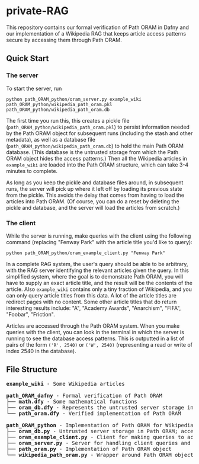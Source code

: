# private-RAG

This repository contains our formal verification of Path ORAM in Dafny and our implementation of a Wikipedia RAG that keeps article access patterns secure by accessing them through Path ORAM.


## Quick Start

### The server

To start the server, run
```
python path_ORAM_python/oram_server.py example_wiki path_ORAM_python/wikipedia_path_oram.pkl path_ORAM_python/wikipedia_path_oram.db
```

The first time you run this, this creates a pickle file (`path_ORAM_python/wikipedia_path_oram.pkl`) to persist information needed by the Path ORAM object for subsequent runs (including the stash and other metadata), as well as a database file (`path_ORAM_python/wikipedia_path_oram.db`) to hold the main Path ORAM database. (This database is the untrusted storage from which the Path ORAM object hides the access patterns.) Then all the Wikipedia articles in `example_wiki` are loaded into the Path ORAM structure, which can take 3-4 minutes to complete.

As long as you keep the pickle and database files around, in subsequent runs, the server will pick up where it left off by loading its previous state from the pickle. This avoids the delay that comes from having to load the articles into Path ORAM. (Of course, you can do a reset by deleting the pickle and database, and the server will load the articles from scratch.)

### The client

While the server is running, make queries with the client using the following command (replacing "Fenway Park" with the article title you'd like to query):
```
python path_ORAM_python/oram_example_client.py "Fenway Park"
```

In a complete RAG system, the user's query should be able to be arbitrary, with the RAG server identifying the relevant articles given the query. In this simplified system, where the goal is to demonstrate Path ORAM, you will have to supply an exact article title, and the result will be the contents of the article. Also `example_wiki` contains only a tiny fraction of Wikipedia, and you can only query article titles from this data. A lot of the article titles are redirect pages with no content. Some other article titles that do return interesting results include: "A", "Academy Awards", "Anarchism", "FIFA", "Foobar", "Friction".

Articles are accessed through the Path ORAM system. When you make queries with the client, you can look in the terminal in which the server is running to see the database access patterns. This is outputted in a list of pairs of the form `('R', 2540)` or `('W', 2540)` (representing a read or write of index 2540 in the database).


## File Structure

<pre>
<b>example_wiki</b> - Some Wikipedia articles

<b>path_ORAM_dafny</b> - Formal verification of Path ORAM
├── <b>math.dfy</b> - Some mathematical functions
├── <b>oram_db.dfy</b> - Represents the untrusted server storage in Path ORAM
└── <b>path_oram.dfy</b> - Verified implementation of Path ORAM

<b>path_ORAM_python</b> - Implementation of Path ORAM for Wikipedia RAG
├── <b>oram_db.py</b> - Untrusted server storage in Path ORAM; accesses the SQL database
├── <b>oram_example_client.py</b> - Client for making queries to access Wikipedia articles through Path ORAM
├── <b>oram_server.py</b> - Server for handling client queries and returning Wikipedia articles
├── <b>path_oram.py</b> - Implementation of Path ORAM object
└── <b>wikipedia_path_oram.py</b> - Wrapper around Path ORAM object for handling Wikipedia articles
</pre>

